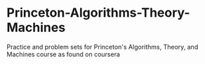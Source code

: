 # Princeton-Algorithms-Theory-Machines
Practice and problem sets for Princeton's Algorithms, Theory, and Machines course as found on coursera
